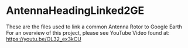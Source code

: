 # AntennaHeadingLinked2GE
These are the files used to link a common Antenna Rotor to Google Earth
For an overview of this project, please see YouTube Video found at:
https://youtu.be/OL32_ex3kCU


